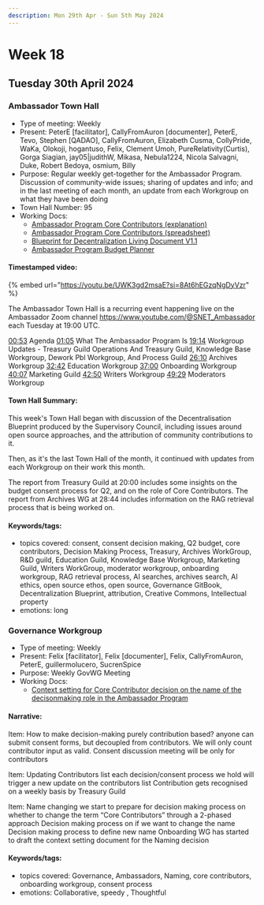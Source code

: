 ```yaml
---
description: Mon 29th Apr - Sun 5th May 2024
---
```


# Week 18

## Tuesday 30th April 2024


### Ambassador Town Hall

- Type of meeting: Weekly
- Present: PeterE [facilitator], CallyFromAuron [documenter], PeterE, Tevo, Stephen [QADAO], CallyFromAuron, Elizabeth Cusma, CollyPride, WaKa, Olokoji, hogantuso, Felix, Clement Umoh, PureRelativity(Curtis), Gorga Siagian, jay05|judithW, Mikasa, Nebula1224, Nicola Salvagni, Duke, Robert Bedoya, osmium, Billy
- Purpose: Regular weekly get-together for the Ambassador Program. Discussion of community-wide issues; sharing of updates and info; and in the last meeting of each month, an update from each Workgroup on what they have been doing
- Town Hall Number: 95
- Working Docs:
  - [Ambassador Program Core Contributors (explanation)](https://docs.google.com/document/d/13uPKVnooFowpoxRBZJH71iIbHUyoOokdn_RCDvp_RHI/edit?usp=sharing)
  - [Ambassador Program Core Contributors (spreadsheet)			](https://docs.google.com/spreadsheets/d/1VW10ZrPOrRBQ_E1T-g9N7POcZaGsq3C0Vr6ygVzMoGU/edit?usp=sharing)
  - [Blueprint for Decentralization Living Document V1.1](https://docs.google.com/document/d/1wcEf9qJHvGh3FdLxXFzN5l0NHuESFLQAgoIJW8zKfKU/edit?usp=sharing)
  - [Ambassador Program Budget Planner](https://docs.google.com/spreadsheets/d/1BBogj9rAO52cpdGP3uvp8hAHNa4Qw66lz9JLjSC2yVs/edit?usp=sharing)


#### Timestamped video:
{% embed url="https://youtu.be/UWK3gd2msaE?si=8At6hEGzqNgDyVzr" %}

The Ambassador Town Hall is a recurring event happening live on the Ambassador Zoom channel https://www.youtube.com/@SNET_Ambassador each Tuesday at 19:00 UTC.

[00:53](https://youtu.be/UWK3gd2msaE?si=8At6hEGzqNgDyVzr\&t=53s) Agenda
[01:05](https://youtu.be/UWK3gd2msaE?si=8At6hEGzqNgDyVzr\&t=65s) What The Ambassador Program Is
[19:14](https://youtu.be/UWK3gd2msaE?si=8At6hEGzqNgDyVzr\&t=1154s) Workgroup Updates - Treasury Guild Operations And Treasury Guild, Knowledge Base Workgroup, Dework Pbl Workgroup, And Process Guild
[26:10](https://youtu.be/UWK3gd2msaE?si=8At6hEGzqNgDyVzr\&t=1570s) Archives Workgroup 
[32:42](https://youtu.be/UWK3gd2msaE?si=8At6hEGzqNgDyVzr\&t=1962s) Education Workgroup
[37:00](https://youtu.be/UWK3gd2msaE?si=8At6hEGzqNgDyVzr\&t=2220s) Onboarding Workgroup
[40:07](https://youtu.be/UWK3gd2msaE?si=8At6hEGzqNgDyVzr\&t=2407s) Marketing Guild
[42:50](https://youtu.be/UWK3gd2msaE?si=8At6hEGzqNgDyVzr\&t=2570s) Writers Workgroup
[49:29](https://youtu.be/UWK3gd2msaE?si=8At6hEGzqNgDyVzr\&t=2969s) Moderators Workgroup

#### Town Hall Summary:
This week's Town Hall began with discussion of the Decentralisation Blueprint produced by the Supervisory Council, including issues around open source approaches, and the attribution of community contributions to it.

Then, as it's the last Town Hall of the month, it continued with updates from each Workgroup on their work this month.

The report from Treasury Guild at 20:00 includes some insights on the budget consent process for Q2, and on the role of Core Contributors.
The report from Archives WG at 28:44 includes information on the RAG retrieval process that is being worked on.



#### Keywords/tags:
- topics covered: consent, consent decision making, Q2 budget, core contributors, Decision Making Process, Treasury, Archives WorkGroup, R&D guild, Education Guild, Knowledge Base Workgroup, Marketing Guild, Writers WorkGroup, moderator workgroup, onboarding workgroup, RAG retrieval process, AI searches, archives search, AI ethics, open source ethos, open source, Governance GitBook, Decentralization Blueprint, attribution, Creative Commons, Intellectual property
- emotions: long

### Governance Workgroup

- Type of meeting: Weekly
- Present: Felix [facilitator], Felix [documenter], Felix, CallyFromAuron, PeterE, guillermolucero, SucrenSpice
- Purpose: Weekly GovWG Meeting
- Working Docs:
  - [Context setting for Core Contributor decision on the name of the decisonmaking role in the Ambassador Program](https://docs.google.com/document/d/18Mtt9S7X59hzm_InMd5Xm2po7Bj1HNQgw5Fib9Ia6fM/edit)

#### Narrative:
Item:  How to make decision-making purely contribution based?
anyone can submit consent forms, but decoupled from contributors. We will only count contributor input as valid.
Consent discussion meeting will be only for contributors

Item: Updating Contributors list
each decision/consent process we hold will trigger a new update on the contributors list
Contribution gets recognised on a weekly basis by Treasury Guild

Item: Name changing
we start to prepare for decision making process on whether to change the term “Core Contributors” through a 2-phased approach
Decision making process on if we want to change the name
Decision making process to define new name
Onboarding WG has started to draft the context setting document for the Naming decision


#### Keywords/tags:
- topics covered: Governance, Ambassadors, Naming, core contributors, onboarding workgroup, consent process
- emotions: Collaborative, speedy , Thoughtful